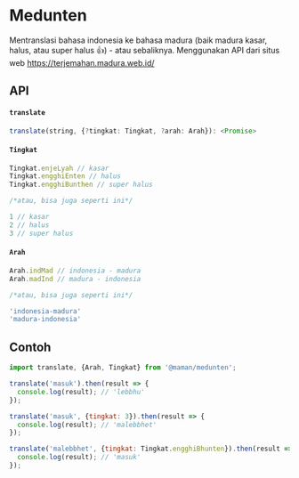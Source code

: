 # Medunten

Mentranslasi bahasa indonesia ke bahasa madura (baik madura kasar, halus, atau super halus 👍) - atau sebaliknya. Menggunakan API dari situs web https://terjemahan.madura.web.id/

## API

#### `translate`

```ts
translate(string, {?tingkat: Tingkat, ?arah: Arah}): <Promise>
```

#### `Tingkat`

```ts
Tingkat.enjeLyah // kasar
Tingkat.engghiEnten // halus
Tingkat.engghiBunthen // super halus

/*atau, bisa juga seperti ini*/

1 // kasar
2 // halus
3 // super halus
```

#### `Arah`

```ts
Arah.indMad // indonesia - madura
Arah.madInd // madura - indonesia

/*atau, bisa juga seperti ini*/

'indonesia-madura'
'madura-indonesia'
```

## Contoh

```js
import translate, {Arah, Tingkat} from '@maman/medunten';

translate('masuk').then(result => {
  console.log(result); // 'lebbhu'
});

translate('masuk', {tingkat: 3}).then(result => {
  console.log(result); // 'malebbhet'
});

translate('malebbhet', {tingkat: Tingkat.engghiBhunten}).then(result => {
  console.log(result); // 'masuk'
});
```